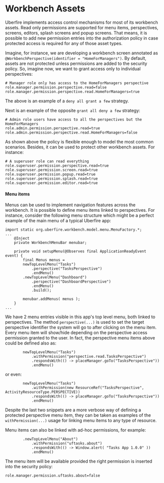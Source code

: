 # Workbench Assets

Uberfire implements access control mechanisms for most of its workbench assets. Read only permissions are supported for menu items, perspectives, screens, editors, splash screens and popup screens. That means, it is possible to add new permission entries into the authorization policy in case protected access is required for any of those asset types.

Imagine, for instance, we are developing a workbench screen annotated as  `@WorkbenchPerspective(identifier = "HomeForManagers")`.  By default, assets are not protected unless permissions are added to the security policy. So, imagine now, we want to grant access only to individual perspectives:

```
# Manager role only has access to the HomeForManagers perspective
role.manager.permission.perspective.read=false
role.manager.permission.perspective.read.HomeForManagers=true
```

The above is an example of a `deny all grant a few` strategy.

Next is an example of the opposite `grant all deny a few` strategy:

```
# Admin role users have access to all the perspectives but the HomeForManagers
role.admin.permission.perspective.read=true
role.admin.permission.perspective.read.HomeForManagers=false
```

As shown above the policy is flexible enough to model the most common scenarios. Besides, it can be used to protect other workbench assets. For instance:

```
# A superuser role can read everything
role.superuser.permission.perspective.read=true
role.superuser.permission.screen.read=true
role.superuser.permission.popup.read=true
role.superuser.permission.splash.read=true
role.superuser.permission.editor.read=true
```

#### Menu items

Menus can be used to implement navigation features across the workbench. It is possible to define menu items linked to perspectives. For instance, consider the following menu structure which might be a perfect example of the main menu of a typical Uberfire app:

```
import static org.uberfire.workbench.model.menu.MenuFactory.*;
...
    @Inject
    private WorkbenchMenuBar menubar;

    private void setupMenu(@Observes final ApplicationReadyEvent event) {
        final Menus menus =
        newTopLevelMenu("Tasks")
            .perspective("TasksPerspective")
            .endMenu()
        .newTopLevelMenu("Dashboard")
            .perspective("DashboardPerspective")
            .endMenu()
            .build();

        menubar.addMenus( menus );
    }
...
```

We have 2 menu entries visible in this app's top level menu, both linked to perspectives. The method `perspective(...)` is used to set the target perspective identifier the system will go to after clicking on the menu item. Every menu item will show/hide depending on the perspective access permission granted to the user. In fact, the perspective menu items above could be defined also as:

```
        newTopLevelMenu("Tasks")
            .withPermission("perspective.read.TasksPerspective")
            .respondsWith(() -> placeManager.goTo("TasksPerspective"))
            .endMenu()
```

or even:

```
        newTopLevelMenu("Tasks")
            .withPermission(new ResourceRef("TasksPerspective", ActivityResourceType.PERSPECTIVE))
            .respondsWith(() -> placeManager.goTo("TasksPerspective"))
            .endMenu()
```

Despite the last two snippets are a more verbose way of defining a protected perspective menu item, they can be taken as examples of the `withPermission(...)` usage for linking menu items to any type of resource.

Menu items can also be linked with ad-hoc permissions, for example:

```
        .newTopLevelMenu("About")
            .withPermission("uftasks.about")
            .respondsWith(() -> Window.alert( "Tasks App 1.0.0" ))
            .endMenu()
```

The menu item will be available provided the right permission is inserted into the security policy:

```
role.manager.permission.uftasks.about=false
```

